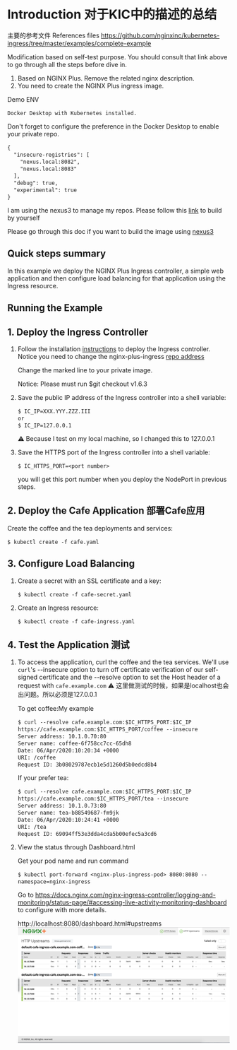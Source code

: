 # Introduction 对于KIC中的描述的总结

主要的参考文件
References files
https://github.com/nginxinc/kubernetes-ingress/tree/master/examples/complete-example

Modification based on self-test purpose. You should consult that link above to go through all the steps before dive in.
1. Based on NGINX Plus. Remove the related nginx description.
2. You need to create the NGINX Plus ingress image.

Demo ENV

    Docker Desktop with Kubernetes installed.

Don't forget to configure the preference in the Docker Desktop to enable your private repo. 

```
{
  "insecure-registries": [
    "nexus.local:8082",
    "nexus.local:8083"
  ],
  "debug": true,
  "experimental": true
}
```

I am using the nexus3 to manage my repos. Please follow this [link](https://docs.nginx.com/nginx-ingress-controller/installation/building-ingress-controller-image/#building-the-image-and-pushing-it-to-the-private-registry) to build by yourself

Please go through this doc if you want to build the image using [nexus3](https://github.com/highblue/docker/blob/master/nexus3.md)

## Quick steps summary

In this example we deploy the NGINX Plus Ingress controller, a simple web application and then configure load balancing for that application using the Ingress resource.

## Running the Example

## 1. Deploy the Ingress Controller

1. Follow the installation [instructions](https://docs.nginx.com/nginx-ingress-controller/installation/installation-with-manifests/) to deploy the Ingress controller.
   Notice you need to change the nginx-plus-ingress [repo address](https://github.com/nginxinc/kubernetes-ingress/blob/2ca15ee657efd1fb340a3479ddbef6f73e8fb5ab/deployments/deployment/nginx-plus-ingress.yaml#L21)
   
   Change the marked line to your private image.
   
   Notice: Please must run $git checkout v1.6.3

2. Save the public IP address of the Ingress controller into a shell variable:
    ```
    $ IC_IP=XXX.YYY.ZZZ.III
    or
    $ IC_IP=127.0.0.1
    ```
    ⚠️ Because I test on my local machine, so I changed this to 127.0.0.1
3. Save the HTTPS port of the Ingress controller into a shell variable:
    ```
    $ IC_HTTPS_PORT=<port number>
    ```
    you will get this port number when you deploy the NodePort in previous steps.

## 2. Deploy the Cafe Application 部署Cafe应用

Create the coffee and the tea deployments and services:
```
$ kubectl create -f cafe.yaml
```

## 3. Configure Load Balancing

1. Create a secret with an SSL certificate and a key:
    ```
    $ kubectl create -f cafe-secret.yaml
    ```

2. Create an Ingress resource:
    ```
    $ kubectl create -f cafe-ingress.yaml
    ```

## 4. Test the Application 测试

1. To access the application, curl the coffee and the tea services. We'll use ```curl```'s --insecure option to turn off certificate verification of our self-signed
certificate and the --resolve option to set the Host header of a request with ```cafe.example.com```
    ⚠️ 这里做测试的时候，如果是localhost也会出问题。所以必须是127.0.0.1
    
    To get coffee:My example
    ```
    $ curl --resolve cafe.example.com:$IC_HTTPS_PORT:$IC_IP https://cafe.example.com:$IC_HTTPS_PORT/coffee --insecure
    Server address: 10.1.0.70:80
    Server name: coffee-6f758cc7cc-65dh8
    Date: 06/Apr/2020:10:20:34 +0000
    URI: /coffee
    Request ID: 3b08029787ecb1e5d1260d5b0edcd8b4
    ```
    If your prefer tea:
    ```
    $ curl --resolve cafe.example.com:$IC_HTTPS_PORT:$IC_IP https://cafe.example.com:$IC_HTTPS_PORT/tea --insecure
    Server address: 10.1.0.73:80
    Server name: tea-b88549687-fm9jk
    Date: 06/Apr/2020:10:24:41 +0000
    URI: /tea
    Request ID: 69094ff53e3dda4cda5b00efec5a3cd6
    ```
 2. View the status through Dashboard.html
    
    Get your pod name and run command
    
    ```
    $ kubectl port-forward <nginx-plus-ingress-pod> 8080:8080 --namespace=nginx-ingress
    ```
    Go to <https://docs.nginx.com/nginx-ingress-controller/logging-and-monitoring/status-page/#accessing-live-activity-monitoring-dashboard> to configure with more details.
    
    http://localhost:8080/dashboard.html#upstreams ![Dashboard](NICDashboard.png)
